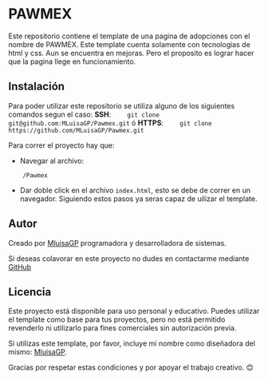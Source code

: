 # PAWMEX

Este repositorio contiene el template de una pagina de adopciones con el nombre de PAWMEX. Este template cuenta solamente con tecnologias de html y css. Aun se encuentra en mejoras. Pero el proposito es lograr hacer que la pagina llege en funcionamiento.

## Instalación

Para poder utilizar este repositorio se utiliza alguno de los siguientes comandos segun el caso:
**SSH**:
`    git clone git@github.com:MLuisaGP/Pawmex.git`
ó
**HTTPS**:
`    git clone https://github.com/MLuisaGP/Pawmex.git`

Para correr el proyecto hay que:
- Navegar al archivo:

`    /Pawmex`

 - Dar doble click en el archivo `index.html`, esto se debe de correr en un navegador.
Siguiendo estos pasos ya seras capaz de uilizar el template.


## Autor

Creado por [MluisaGP](https://github.com/MLuisaGP) programadora y desarrolladora de sistemas.

Si deseas colavorar en este proyecto no dudes en contactarme mediante [GitHub](https://github.com/MLuisaGP)

## Licencia


Este proyecto está disponible para uso personal y educativo. Puedes utilizar el template como base para tus proyectos, pero no está permitido revenderlo ni utilizarlo para fines comerciales sin autorización previa.  

Si utilizas este template, por favor, incluye mi nombre como diseñadora del mismo: [MluisaGP](https://github.com/MLuisaGP).  

Gracias por respetar estas condiciones y por apoyar el trabajo creativo. 😊